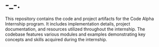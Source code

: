 # -_-.
This repository contains the code and project artifacts for the Code Alpha Internship program. It includes implementation details, project documentation, and resources utilized throughout the internship. The codebase features various modules and examples demonstrating key concepts and skills acquired during the internship.

